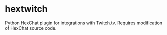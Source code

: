 # hextwitch
Python HexChat plugin for integrations with Twitch.tv. Requires modification of HexChat source code.
